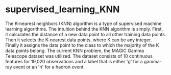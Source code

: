 # supervised_learning_KNN

The K-nearest neighbors (KNN) algorithm is a type of supervised machine learning algorithms. The intuition behind the KNN algorithm is simply. First, it calculates the distance of a new data point to all other training data points. Then it selects the K-nearest data points, where K can be any integer. Finally it assigns the data point to the class to which the majority of the K data points belong. 
The current KNN problem, the MAGIC Gamma Telescope dataset was utilized. The dataset consists of 10 continuous features for 19,020 observations and a label that is either 'g' for a gamma-ray event or an 'h' for a hadron event.
